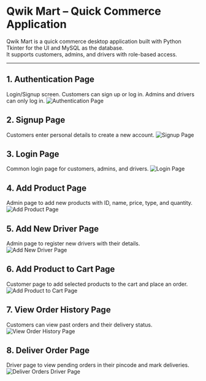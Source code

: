 # Qwik Mart – Quick Commerce Application

Qwik Mart is a quick commerce desktop application built with Python Tkinter for the UI and MySQL as the database.  
It supports customers, admins, and drivers with role-based access.

---

## 1. Authentication Page
Login/Signup screen. Customers can sign up or log in. Admins and drivers can only log in.
![Authentication Page](qwik_mart/Images/authPage.png)  

## 2. Signup Page
Customers enter personal details to create a new account.
![Signup Page](qwik_mart/Images/signupPage.png)  

## 3. Login Page
Common login page for customers, admins, and drivers.
![Login Page](qwik_mart/Images/loginPage.png)  

## 4. Add Product Page
Admin page to add new products with ID, name, price, type, and quantity.
![Add Product Page](qwik_mart/Images/addProductPage.png)  

## 5. Add New Driver Page
Admin page to register new drivers with their details.
![Add New Driver Page](qwik_mart/Images/addNewDriver.png)  

## 6. Add Product to Cart Page
Customer page to add selected products to the cart and place an order.
![Add Product to Cart Page](qwik_mart/Images/addProductsToCartPage.png)  

## 7. View Order History Page
Customers can view past orders and their delivery status.
![View Order History Page](qwik_mart/Images/viewOrderHistory.png)  

## 8. Deliver Order Page
Driver page to view pending orders in their pincode and mark deliveries.
![Deliver Orders Driver Page](qwik_mart/Images/deliverOrdersDriverPage.png)  
